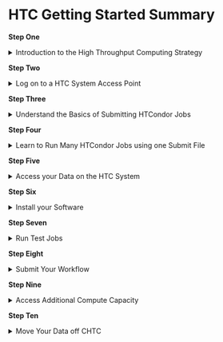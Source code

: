 


HTC Getting Started Summary
====================================

<b>Step One</b>

<details>
<summary>Introduction to the High Throughput Computing Strategy</summary>
<br>
Like nearly all large-scale compute systems, users of both CHTC's High Throughput Computing and High Performance systems prepare their computational work and submit them as tasks called "jobs" to run on execution points. 
<br>
   <br>
High Throughput Computing systems specialize in running many small, independent jobs (< ~20 CPUs/job). On the other hand, High Performance Computing systems speicalize in running a few, very large jobs that run on more than one node (~30+ CPUs/job).
<br>
   <br>
It is best to keep this distinction in mind when setting up your jobs. On the HTC system, smaller jobs (i.e., those requesting smaller amounts of CPU, memory, and disk resources per job) are easier to find a slot to run on. This means that users will notice they will have jobs start quicker and will have more running simultanioutsly. It is almost always beneficial to break up your analysis pipeline into smaller pieces to take advantage of getting more jobs up and running, quicker. 
<br>
   <br>
Unlike the High Performance System, CHTC staff do not limit the number of jobs a user can have running in parallel, thus it is to your advantage to strategize your workflow to take advantage of as many resources as possible. 
<br>
   <br>
More detailed information regarding CHTC's HTC system can be found in the <a href="https://chtc.cs.wisc.edu/uw-research-computing/htc-overview">HTC Overview Guide</a>.
</details>


<b>Step Two</b>

<details>
<summary>Log on to a HTC System Access Point</summary>
<br>
Once your request for an account has been approved by a Research Computing Facilitator, you will be emailed your login information.
<br>
   <br>
For security purposes, every CHTC user is required to be connnected to either a University of Wisconsin internet network or campus VPN and to use two-factor authenticaiton when logging in to your CHTC "access point" (also called a "submit server").  
<br>
</details>


<b>Step Three</b>

<details>
<summary>Understand the Basics of Submitting HTCondor Jobs</summary>
<br>
Computational work is run on the CHTC's execution machines by submitting it as “jobs” to the HTCondor scheduler. Before submitting your own computational work, it is necessary to understand how HTCondor job submission works. The following guide is a short step-by-step tutorial on how to submit basic HTCondor jobs: <a href="https://chtc.cs.wisc.edu/uw-research-computing/htcondor-job-submission">Practice: Submit HTC Jobs using HTCondor</a>. <b>It is highly recommended that every user follow this short tutorial as these are the steps you will need to know to complete your own analyses.</b>
</details>


<b>Step Four</b>

<details>
<summary>Learn to Run Many HTCondor Jobs using one Submit File</summary>
<br>
After following this tutorial, we <b>highly recommend</b> users review the <a href="https://chtc.cs.wisc.edu/uw-research-computing/multiple-jobs">Easily Submit Multiple Jobs</a> guide to learn how you can configure HTCondor to automatically pass files or parameters to different jobs, return output to specific directories, and other easily automated organizational behaviors. 
<br>
</details>


<b>Step Five</b>

<details>
<summary>Access your Data on the HTC System</summary>
   <br>
<b>Upload your data to CHTC</b>
   <br>
When getting started on the HTC system, it is typically necessary to upload your data files to our system so that they can be used in jobs. For users that do not want to upload data to our system, it is possible to configure your HTCondor jobs to pull/push files using `s3` file transfer, or pull data using standard unix commands (`wget`). 
<br>
   <br>
To learn how to upload data from different sources, including your laptop, see: 
   <ul>
      <li><a href="https://chtc.cs.wisc.edu/uw-research-computing/transfer-files-computer">Transfer Files between CHTC and your Computer</a></li>
      <li><a href="https://chtc.cs.wisc.edu/uw-research-computing/transfer-data-researchdrive">Transferring Files Between CHTC and ResearchDrive</a></li>
      <li><a href="https://chtc.cs.wisc.edu/uw-research-computing/globus">Using Globus to Transfer Files to and from CHTC</a></li>
      <li><a href="https://chtc.cs.wisc.edu/uw-research-computing/github-remote-access">Remotely Access a Private GitHub Repository</a></li>
   </ul>
   <br>
<b>Choose a Location to Stage your Data</b>
   <br>
When uploading data to the HTC system, users need to choose a location to store that data on our system. There are two primary locations: /home and /staging. 
   <br>
/home is more efficent at handling "small" files, while /staging is more effient at handling "large" files. For more information on what is considered "small" and "large" data files and to learn how to use files stored in these locations for jobs, visit our HTC Data guides. 
   <br>
   </details>


<b>Step Six</b>

<details>
<summary>Install your Software</summary>
<br>
Our “Software Solutions” guides contain information about how to install and use software on the HTC system.
<br>
<br>
<b>Software Containers</b>
   <br>
In general, we recommend installing your software into a "container" if your software relies on a specific version of R/Python, can be installed with `conda`, if your software has many dependencies, or if it already has a pre-existing container (which many common software packages do). There are many advantages to using a software container; one example is that software containers contain their own operating system, users with software containers have the most flexibility with where their jobs run on CHTC or the OSPool. The CHTC website provides several guides on building, testing, and using software containers.
<br>
<br>
<b>Use Pre-installed Software in Modules</b>
   <br>
CHTC's infrastructure team has provided a limited collection of software as modules, which users can load and then use in their jobs. This collection includes tools shared across domains, including COMSOL, ANSYS, ABAQUS, GUROBI, and others. To learn how to load these software into your jobs, our <a href="https://chtc.cs.wisc.edu/uw-research-computing/htc-modules">Use Software Available in Modules</a> and <a href="https://chtc.cs.wisc.edu/uw-research-computing/licensed-software">Use Licensed Software</a> guides. 
<br>
<br>
<b>Access Software Building Tools on CHTC's Software Building Machines</b>
   <br>
The HTC system contains several machines designed for users to use when building their software. These machines have access to common compilers (e.g., gcc) that are necessary to install many software packages. To learn how to submit an interactive job to log into these machines to build your software, see <a href="https://chtc.cs.wisc.edu/uw-research-computing/inter-submit">Compiling or Testing Code with an Interactive Job</a>.  
</details>


<b>Step Seven</b>

<details>
<summary>Run Test Jobs</summary>
<br>
Once you have your data, software, code, and HTCondor submit file prepared, you should submit several test jobs. The table created by HTCondor in the `.log` file will help you determine the amount of resources (CPUs/GPUs, memory, and disk) your job used, which is beneficial for understanding future job resource requests as well as troubleshooting. The `.out` file will contain all text your code printed to the terminal screen while running, while the `.err` file will contain any standard errors that your software printed out while running. 
<br>
   <br>
Things to look for: 
   <ul>
      <li>Jobs being placed on hold (hold messages can be viewed using `condor_q jobID -hold`</li>
      <li>Jobs producing expected your desired files</li>
      <li>Size and number of output files (to make sure output is being directed to the correct location and that your quota is sufficient for all of your output data as you submit more jobs)</li>
   </ul>
</details>


<b> Step Eight</b>
<details>
   <summary>Submit Your Workflow</summary>
<br>
Once your jobs succeed and you have confirmed your quota is sufficient to store the files your job creates, you are ready to submit your full workflow. For researchers interested in queuing many jobs or accessing GPUs, we encourage you to consider accessing additional CPUs/GPUs outside of CHTC. Information is provided in the following step. 
</details>

<b> Step Nine</b>
<details>
   <summary>Access Additional Compute Capacity</summary>
   <br>
   Researchers with jobs that run for less than ~10 hours, use less than ~20GB of data per job, and do not require CHTC modules, can take advantage of additional CPUs/GPUs to run there jobs. These researchers can typically expect to have more jobs running simultaniously. 
   <br>
   <br>
   To opt into using this additional capacity, your jobs will run on hardware that CHTC does not own. Instead, your jobs will "backfill" on resources owned by research groups, UW-Madison departments and organizations, and a national scale compute system: the OSG's Open Science Pool. This allows researchers to access capacity beyond what CHTC can provide. To learn how to take advantage of additional CPUs/GPUs, visit <a href="https://chtc.cs.wisc.edu/uw-research-computing/scaling-htc">Scale Beyond Local HTC Capacity</a>.
</details>

<b>Step Ten</b>
<details>
   <summary>Move Your Data off CHTC</summary>
   <br>
   Data stored on CHTC systems is not backed up. While CHTC staff try to maintain a stable compute environment, it is possible for unexpected outages to occur that may impact your data on our system. <b>We highly recommend all CHTC users maintain copies of important scripts and input files on another compute system (your laptop, lab server, ResearchDrive, etc.) throughout their analysis. Additionally, as you complete your analysis on CHTC servers, we highly recommend you move your data off our system to a backed up storage location.</b>
   <br>
   <br>
   CHTC staff periodically delete data of users that have not logged in or submitted jobs in several months to clear up space for new users. <b>Eventually, all users should expect their data to be deleted off CHTC servers and should plan accordingly. Data on CHTC is meant to be used for analyses actively being carried out - CHTC is not a long-term storage solution for your data storage needs. 
</details></b> 
</details>
